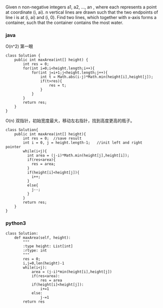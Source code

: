 Given n non-negative integers a1, a2, ..., an , where each represents a point at coordinate (i, ai). n vertical lines are drawn such that the two endpoints of line i is at (i, ai) and (i, 0). Find two lines, which together with x-axis forms a container, such that the container contains the most water.


### java
O(n^2) 第一眼

```
class Solution {
    public int maxArea(int[] height) {
        int res = 0;
        for(int i=0;i<height.length;i++){
            for(int j=i+1;j<height.length;j++){
                int t = Math.abs(i-j)*Math.min(height[i],height[j]);
                if(t>res){
                    res = t;
                }
            }
        }
        return res;
    }
}
```

O(n) 双指针，初始宽度最大，移动左右指针，找到高度更高的瓶子。
```
class Solution{
    public int maxArea(int[] height){
        int res = 0;  //save result
        int i = 0, j = height.length-1;   //init left and right pointer
        while(i<j){
          int area = (j-i)*Math.min(height[j],height[i]);
          if(res<area){
            res = area;
          }
          if(height[i]<height[j]){
            i++;
          }
          else{
            j--;
          }
        }
        return res;
    }
}
```

### python3

```
class Solution:
    def maxArea(self, height):
        """
        :type height: List[int]
        :rtype: int
        """
        res = 0;
        i,j=0,len(height)-1
        while(i<j):
            area = (j-i)*min(height[i],height[j])
            if(res<area):
                res = area
            if(height[i]<height[j]):
                i+=1
            else:
                j-=1
        return res
```
